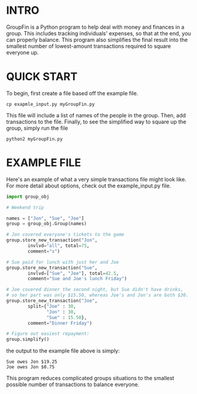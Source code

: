 INTRO
=====
GroupFin is a Python program to help deal with money and finances in a
group. This includes tracking individuals' expenses, so that at the
end, you can properly balance. This program also simplifies the final
result into the smallest number of lowest-amount transactions required
to square everyone up.

QUICK START
===========
To begin, first create a file based off the example file.

    cp exapmle_input.py myGroupFin.py

This file will include a list of names of the people in the group.
Then, add transactions to the file. Finally, to see the simplified way
to square up the group, simply run the file

    python2 myGroupFin.py

EXAMPLE FILE
============

Here's an example of what a very simple transactions file might look
like. For more detail about options, check out the example_input.py
file.

```python
import group_obj

# Weekend trip

names = ["Jon", "Sue", "Joe"]
group = group_obj.Group(names)

# Jon covered everyone's tickets to the game
group.store_new_transaction("Jon",
        invlvd="all", total=75,
        comment="s")

# Sue paid for lunch with just her and Joe
group.store_new_transaction("Sue",
        invlvd=["Sue", "Joe"], total=42.5,
        comment="Sue and Joe's lunch Friday")

# Joe covered dinner the second night, but Sue didn't have drinks,
# so her part was only $15.50, whereas Joe's and Jon's are both $30.
group.store_new_transaction("Joe",
        split={"Joe" : 30,
               "Jon" : 30,
               "Sue" : 15.50},
        comment="Dinner Friday")

# Figure out easiest repayment:
group.simplify()
```

the output to the example file above is simply:

    Sue owes Jon $19.25
    Joe owes Jon $0.75

This program reduces complicated groups situations to the
smallest possible number of transactions to balance everyone.
